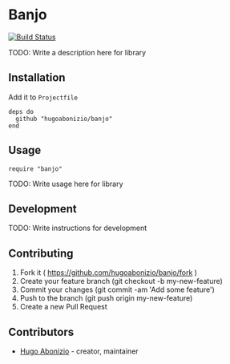 # Banjo

[![Build Status](https://travis-ci.org/hugoabonizio/banjo.svg?branch=master)](https://travis-ci.org/hugoabonizio/banjo)

TODO: Write a description here for library

## Installation

Add it to `Projectfile`

```crystal
deps do
  github "hugoabonizio/banjo"
end
```

## Usage

```crystal
require "banjo"
```

TODO: Write usage here for library

## Development

TODO: Write instructions for development

## Contributing

1. Fork it ( https://github.com/hugoabonizio/banjo/fork )
2. Create your feature branch (git checkout -b my-new-feature)
3. Commit your changes (git commit -am 'Add some feature')
4. Push to the branch (git push origin my-new-feature)
5. Create a new Pull Request

## Contributors

- [Hugo Abonizio](https://github.com/hugoabonizio)  - creator, maintainer

